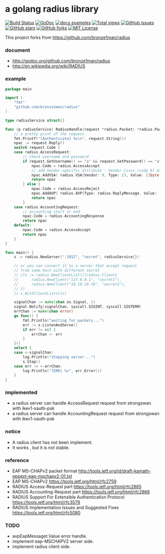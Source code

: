 a golang radius library
=============================
[![Build Status](https://travis-ci.org/bronze1man/radius.svg)](https://travis-ci.org/bronze1man/radius)
[![GoDoc](https://godoc.org/github.com/bronze1man/radius?status.svg)](https://godoc.org/github.com/bronze1man/radius)
[![docs examples](https://sourcegraph.com/api/repos/github.com/bronze1man/radius/badges/docs-examples.png)](https://sourcegraph.com/github.com/bronze1man/radius)
[![Total views](https://sourcegraph.com/api/repos/github.com/bronze1man/radius/counters/views.png)](https://sourcegraph.com/github.com/bronze1man/radius)
[![GitHub issues](https://img.shields.io/github/issues/bronze1man/radius.svg)](https://github.com/bronze1man/radius/issues)
[![GitHub stars](https://img.shields.io/github/stars/bronze1man/radius.svg)](https://github.com/bronze1man/radius/stargazers)
[![GitHub forks](https://img.shields.io/github/forks/bronze1man/radius.svg)](https://github.com/bronze1man/radius/network)
[![MIT License](http://img.shields.io/badge/license-MIT-blue.svg?style=flat-square)](https://github.com/bronze1man/radius/blob/master/LICENSE)

This project forks from https://github.com/bronze1man/radius

### document
* http://godoc.org/github.com/bronze1man/radius
* http://en.wikipedia.org/wiki/RADIUS

### example
```go
package main

import (
	"fmt"
	"github.com/bronze1man/radius"
)

type radiusService struct{}

func (p radiusService) RadiusHandle(request *radius.Packet) *radius.Packet {
    // a pretty print of the request.
	fmt.Printf("[Authenticate] %s\n", request.String())
	npac := request.Reply()
	switch request.Code {
	case radius.AccessRequest:
		// check username and password
		if request.GetUsername() == "a" && request.GetPassword() == "a" {
			npac.Code = radius.AccessAccept
			// add Vendor-specific attribute - Vendor Cisco (code 9) Attribute h323-remote-address (code 23)
			npac.AddVSA( radius.VSA{Vendor: 9, Type: 23, Value: []byte("10.20.30.40")} )
			return npac
		} else {
			npac.Code = radius.AccessReject
			npac.AddAVP( radius.AVP{Type: radius.ReplyMessage, Value: []byte("you dick!")} )
			return npac
		}
	case radius.AccountingRequest:
		// accounting start or end
		npac.Code = radius.AccountingResponse
		return npac
	default:
		npac.Code = radius.AccessAccept
		return npac
	}
}

func main() {
	s := radius.NewServer(":1812", "secret", radiusService{})

	// or you can convert it to a server that accept request
	// from some host with different secret
	// cls := radius.NewClientList([]radius.Client{
	// 		radius.NewClient("127.0.0.1", "secret1"),
	// 		radius.NewClient("10.10.10.10", "secret2"),
	// })
	// s.WithClientList(cls)

	signalChan := make(chan os.Signal, 1)
	signal.Notify(signalChan, syscall.SIGINT, syscall.SIGTERM)
	errChan := make(chan error)
	go func() {
		fmt.Println("waiting for packets...")
		err := s.ListenAndServe()
		if err != nil {
			errChan <- err
		}
	}()
	select {
	case <-signalChan:
		log.Println("stopping server...")
		s.Stop()
	case err := <-errChan:
		log.Println("[ERR] %v", err.Error())
	}
}
```

### implemented
* a radius server can handle AccessRequest request from strongswan with ikev1-xauth-psk
* a radius server can handle AccountingRequest request from strongswan with ikev1-xauth-psk

### notice
* A radius client has not been implement.
* It works , but it is not stable.

### reference
* EAP MS-CHAPv2 packet format 								http://tools.ietf.org/id/draft-kamath-pppext-eap-mschapv2-01.txt
* EAP MS-CHAPv2 											https://tools.ietf.org/html/rfc2759
* RADIUS Access-Request part      							https://tools.ietf.org/html/rfc2865
* RADIUS Accounting-Request part  							https://tools.ietf.org/html/rfc2866
* RADIUS Support For Extensible Authentication Protocol 	https://tools.ietf.org/html/rfc3579
* RADIUS Implementation Issues and Suggested Fixes 			https://tools.ietf.org/html/rfc5080

### TODO
* avpEapMessaget.Value error handle.
* implement eap-MSCHAPV2 server side.
* implement radius client side.
